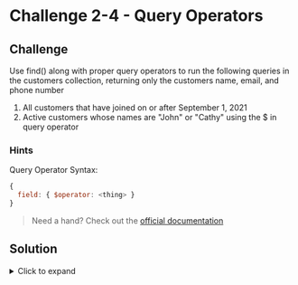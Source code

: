 # Challenge 2-4 - Query Operators

## Challenge

Use find() along with proper query operators to run the following queries in the customers collection, returning only the customers name, email, and phone number

1. All customers that have joined on or after September 1, 2021
1. Active customers whose names are "John" or "Cathy" using the $ in query operator

### Hints

Query Operator Syntax:

```javascript
{
  field: { $operator: <thing> }
}
```

> Need a hand? Check out the [official documentation](https://www.mongodb.com/docs/manual/reference/operator/query/)

## Solution

<details>
  <summary>Click to expand</summary>

```javascript
// Customers that have joined since 9/1/2021
db.customers.find({ customerSince: { $gte: ISODate('2021-09-01') } })

// Active customers named john or cathy
db.customers.find({ active: true, name: { $in: ["John", "Cathy"] } })

```

### Expected Output

```javascript
[
  {
    _id: ObjectId("6312d87c9df14eea7e2ca9e3"),
    name: 'Cathy',
    email: 'cathy@example.com',
    phone: '206-555-2222',
    active: true,
    customerSince: ISODate("2021-09-12T00:00:00.000Z"),
    favoriteCategories: [ 'food', 'sports', 'clothing' ],
    addresses: {
      shipping: {
        address: '123 Main St',
        city: 'Some Town',
        state: 'WA',
        zip: '12345'
      },
      billing: {
        address: '123 Bank St',
        city: 'Some Town',
        state: 'WA',
        zip: '12345'
      }
    },
    orders: [
      ObjectId("6312eec6f80e3117f621a463"),
      ObjectId("6312eed4f80e3117f621a464")
    ]
  }
]
```

</details>
